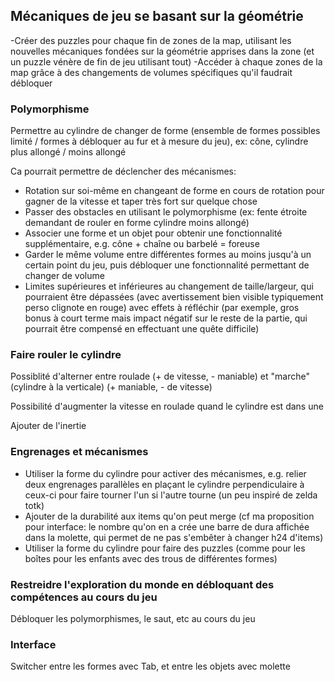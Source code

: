 ## Mécaniques de jeu se basant sur la géométrie

-Créer des puzzles pour chaque fin de zones de la map, utilisant les nouvelles mécaniques fondées sur la géométrie apprises dans la zone (et un puzzle vénère de fin de jeu utilisant tout)
-Accéder à chaque zones de la map grâce à des changements de volumes spécifiques qu'il faudrait débloquer

### Polymorphisme

Permettre au cylindre de changer de forme (ensemble de formes possibles limité / formes à débloquer au fur et à mesure du jeu), ex: cône, cylindre plus allongé / moins allongé

Ca pourrait permettre de déclencher des mécanismes:
- Rotation sur soi-même en changeant de forme en cours de rotation pour gagner de la vitesse et taper très fort sur quelque chose
- Passer des obstacles en utilisant le polymorphisme (ex: fente étroite demandant de rouler en forme cylindre moins allongé)
- Associer une forme et un objet pour obtenir une fonctionnalité supplémentaire, e.g. cône + chaîne ou  barbelé = foreuse
- Garder le même volume entre différentes formes au moins jusqu'à un certain point du jeu, puis débloquer une fonctionnalité permettant de changer de volume 
- Limites supérieures et inférieures au changement de taille/largeur, qui pourraient être dépassées (avec avertissement bien visible typiquement perso clignote en rouge) avec effets à réfléchir (par exemple, gros bonus à court terme mais impact négatif sur le reste de la partie, qui pourrait être compensé en effectuant une quête difficile)

### Faire rouler le cylindre

Possiblité d'alterner entre roulade (+ de vitesse, - maniable) et "marche" (cylindre à la verticale) (+ maniable, - de vitesse)

Possibilité d'augmenter la vitesse en roulade quand le cylindre est dans une 

Ajouter de l'inertie

### Engrenages et mécanismes

- Utiliser la forme du cylindre pour activer des mécanismes, e.g. relier deux engrenages parallèles en plaçant le cylindre perpendiculaire à ceux-ci pour faire tourner l'un si l'autre tourne (un peu inspiré de zelda totk)
- Ajouter de la durabilité aux items qu'on peut merge (cf ma proposition pour interface: le nombre qu'on en a crée une barre de dura affichée dans la molette, qui permet de ne pas s'embêter à changer h24 d'items)
- Utiliser la forme du cylindre pour faire des puzzles (comme pour les boîtes pour les enfants avec des trous de différentes formes)

### Restreidre l'exploration du monde en débloquant des compétences au cours du jeu

Débloquer les polymorphismes, le saut, etc au cours du jeu

### Interface

Switcher entre les formes avec Tab, et entre les objets avec molette